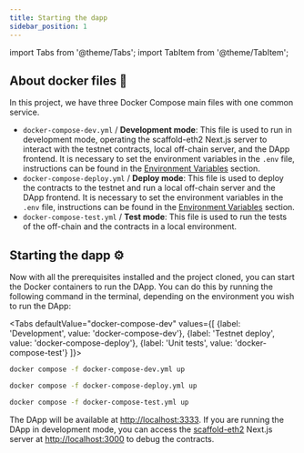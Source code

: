 ```yaml
---
title: Starting the dapp
sidebar_position: 1
---
```


import Tabs from '@theme/Tabs';
import TabItem from '@theme/TabItem';

## About docker files 🐳

In this project, we have three Docker Compose main files with one common service.

-   `docker-compose-dev.yml` / **Development mode**: This file is used to run in development mode, operating the scaffold-eth2 Next.js server to interact with the testnet contracts, local off-chain server, and the DApp frontend. It is necessary to set the environment variables in the `.env` file, instructions can be found in the [Environment Variables](./prerequisites#environment-variables) section.
-   `docker-compose-deploy.yml` / **Deploy mode**: This file is used to deploy the contracts to the testnet and run a local off-chain server and the DApp frontend. It is necessary to set the environment variables in the `.env` file, instructions can be found in the [Environment Variables](./prerequisites#environment-variables) section.
-   `docker-compose-test.yml` / **Test mode**: This file is used to run the tests of the off-chain and the contracts in a local environment.

## Starting the dapp ⚙️

Now with all the prerequisites installed and the project cloned, you can start the Docker containers to run the DApp. You can do this by running the following command in the terminal, depending on the environment you wish to run the DApp:

<Tabs defaultValue="docker-compose-dev" values={[
{label: 'Development', value: 'docker-compose-dev'},
{label: 'Testnet deploy', value: 'docker-compose-deploy'},
{label: 'Unit tests', value: 'docker-compose-test'}
]}>

<TabItem value="docker-compose-dev">

```bash
docker compose -f docker-compose-dev.yml up
```

</TabItem>

<TabItem value="docker-compose-deploy">

```bash
docker compose -f docker-compose-deploy.yml up
```

</TabItem>

<TabItem value="docker-compose-test">

```bash
docker compose -f docker-compose-test.yml up
```

</TabItem>
</Tabs>

The DApp will be available at [http://localhost:3333](http://localhost:3333). If you are running the DApp in development mode, you can access the [scaffold-eth2](https://github.com/scaffold-eth/scaffold-eth-2) Next.js server at [http://localhost:3000](http://localhost:3000) to debug the contracts.
